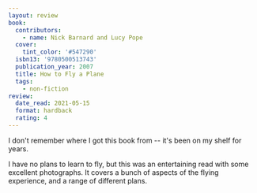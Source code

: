 ```yaml
---
layout: review
book:
  contributors:
    - name: Nick Barnard and Lucy Pope
  cover:
    tint_color: '#547290'
  isbn13: '9780500513743'
  publication_year: 2007
  title: How to Fly a Plane
  tags:
    - non-fiction
review:
  date_read: 2021-05-15
  format: hardback
  rating: 4
---
```


I don't remember where I got this book from -- it's been on my shelf for years.

I have no plans to learn to fly, but this was an entertaining read with some excellent photographs.
It covers a bunch of aspects of the flying experience, and a range of different plans.
